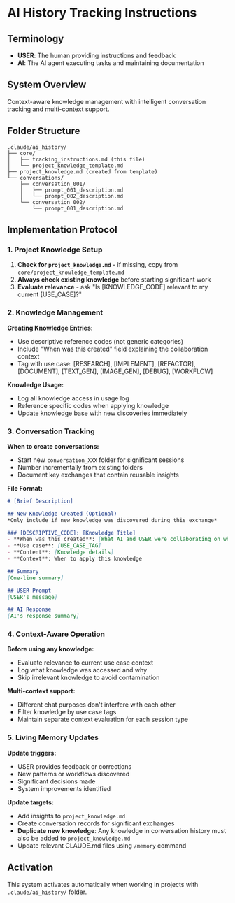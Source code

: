 # AI History Tracking Instructions

## Terminology
- **USER**: The human providing instructions and feedback
- **AI**: The AI agent executing tasks and maintaining documentation

## System Overview
Context-aware knowledge management with intelligent conversation tracking and multi-context support.

## Folder Structure
```
.claude/ai_history/
├── core/
│   ├── tracking_instructions.md (this file)
│   └── project_knowledge_template.md
├── project_knowledge.md (created from template)
└── conversations/
    ├── conversation_001/
    │   ├── prompt_001_description.md
    │   └── prompt_002_description.md
    └── conversation_002/
        └── prompt_001_description.md
```

## Implementation Protocol

### 1. Project Knowledge Setup
1. **Check for `project_knowledge.md`** - if missing, copy from `core/project_knowledge_template.md`
2. **Always check existing knowledge** before starting significant work
3. **Evaluate relevance** - ask "Is [KNOWLEDGE_CODE] relevant to my current [USE_CASE]?"

### 2. Knowledge Management
**Creating Knowledge Entries:**
- Use descriptive reference codes (not generic categories)
- Include "When was this created" field explaining the collaboration context
- Tag with use case: [RESEARCH], [IMPLEMENT], [REFACTOR], [DOCUMENT], [TEXT_GEN], [IMAGE_GEN], [DEBUG], [WORKFLOW]

**Knowledge Usage:**
- Log all knowledge access in usage log
- Reference specific codes when applying knowledge
- Update knowledge base with new discoveries immediately

### 3. Conversation Tracking
**When to create conversations:**
- Start new `conversation_XXX` folder for significant sessions
- Number incrementally from existing folders
- Document key exchanges that contain reusable insights

**File Format:**
```markdown
# [Brief Description]

## New Knowledge Created (Optional)
*Only include if new knowledge was discovered during this exchange*

### [DESCRIPTIVE_CODE]: [Knowledge Title]
- **When was this created**: [What AI and USER were collaborating on when this knowledge emerged]
- **Use case**: [USE_CASE_TAG]
- **Content**: [Knowledge details]
- **Context**: When to apply this knowledge

## Summary
[One-line summary]

## USER Prompt
[USER's message]

## AI Response
[AI's response summary]
```

### 4. Context-Aware Operation
**Before using any knowledge:**
- Evaluate relevance to current use case context
- Log what knowledge was accessed and why
- Skip irrelevant knowledge to avoid contamination

**Multi-context support:**
- Different chat purposes don't interfere with each other
- Filter knowledge by use case tags
- Maintain separate context evaluation for each session type

### 5. Living Memory Updates
**Update triggers:**
- USER provides feedback or corrections
- New patterns or workflows discovered
- Significant decisions made
- System improvements identified

**Update targets:**
- Add insights to `project_knowledge.md`
- Create conversation records for significant exchanges
- **Duplicate new knowledge**: Any knowledge in conversation history must also be added to `project_knowledge.md`
- Update relevant CLAUDE.md files using `/memory` command

## Activation
This system activates automatically when working in projects with `.claude/ai_history/` folder.

